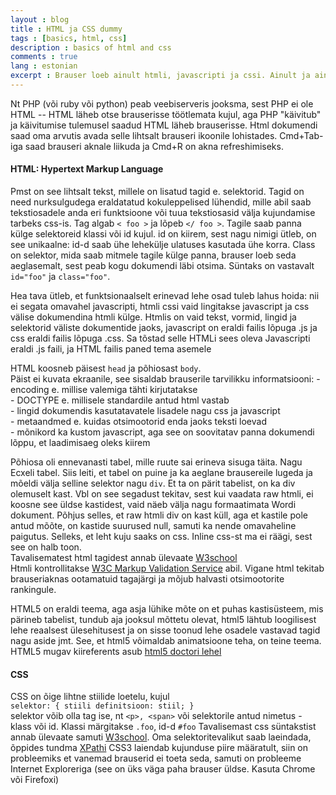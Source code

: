 ```yaml
---
layout : blog
title : HTML ja CSS dummy
tags : [basics, html, css]
description : basics of html and css
comments : true
lang : estonian
excerpt : Brauser loeb ainult htmli, javascripti ja cssi. Ainult ja ainult - kõik programmeerimiskeelte poolt kirjutatav kola tõlgitakse ekraanil esitamiseks htmli ning javascript on ainus scriptimiskeel mis on brausereisse sisse ehitatud ja seda pole vaja tõlkida. Seepärast on hea ka programmeerijana sellest poolest veidi aimu omada.
---
```


Nt PHP (või ruby või python) peab veebiserveris jooksma, sest PHP ei ole HTML -- HTML läheb otse brauserisse töötlemata kujul, aga PHP "käivitub" ja käivitumise tulemusel saadud HTML läheb brauserisse. Html dokumendi saad oma arvutis avada selle lihtsalt brauseri ikoonile lohistades. Cmd+Tab-iga saad brauseri aknale liikuda ja Cmd+R on akna refreshimiseks.

#### HTML: Hypertext Markup Language

Pmst on see lihtsalt tekst, millele on lisatud tagid e. selektorid. Tagid on need nurksulgudega eraldatatud kokuleppelised lühendid, mille abil saab tekstiosadele anda eri funktsioone või tuua tekstiosasid välja kujundamise tarbeks css-is. Tag algab `< foo >` ja lõpeb `</ foo >`. Tagile saab panna külge selektoreid klassi või id kujul. id on kiirem, sest nagu nimigi ütleb, on see unikaalne: id-d saab ühe lehekülje ulatuses kasutada ühe korra. Class on selektor, mida saab mitmele tagile külge panna, brauser loeb seda aeglasemalt, sest peab kogu dokumendi läbi otsima. Süntaks on vastavalt `id="foo"` ja `class="foo"`. 

Hea tava ütleb, et funktsionaalselt erinevad lehe osad tuleb lahus hoida: nii ei segata omavahel javascripti, htmli cssi vaid lingitakse javascript ja css välise dokumendina htmli külge. Htmlis on vaid tekst, vormid, lingid ja selektorid väliste dokumentide jaoks, javascript on eraldi failis lõpuga .js ja css eraldi failis lõpuga .css. Sa tõstad selle HTMLi sees oleva Javascripti eraldi .js faili, ja HTML failis paned tema asemele <script src="blabla.js"></script>

HTML koosneb päisest `head` ja põhiosast `body`.   
Päist ei kuvata ekraanile, see sisaldab brauserile tarvilikku informatsiooni: 
	- encoding e. millise valemiga tähti kirjutatakse  
	- DOCTYPE e. millisele standardile antud html vastab  
	- lingid dokumendis kasutatavatele lisadele nagu css ja javascript  
	- metaandmed e. kuidas otsimootorid enda jaoks teksti loevad  
	- mõnikord ka kustom javascript, aga see on soovitatav panna dokumendi   lõppu, et laadimisaeg oleks kiirem  

Põhiosa oli ennevanasti tabel, mille ruute sai erineva sisuga täita. Nagu Ecxeli tabel. Siis leiti, et tabel on puine ja ka aeglane brausereile lugeda ja mõeldi välja selline selektor nagu `div`. Et ta on pärit tabelist, on ka div olemuselt kast. Vbl on see segadust tekitav, sest kui vaadata raw htmli, ei koosne see üldse kastidest, vaid näeb välja nagu formaatimata Wordi dokument. Põhjus selles, et raw htmli div on kast küll, aga et kastile pole antud mõõte, on kastide suurused null, samuti ka nende omavaheline paigutus. Selleks, et leht kuju saaks on css. Inline css-st ma ei räägi, sest see on halb toon.  
Tavalisematest html tagidest annab ülevaate [W3school](http://www.w3schools.com/)  
Htmli kontrollitakse [W3C Markup Validation Service](http://validator.w3.org/) abil. Vigane html tekitab brauseriaknas ootamatuid tagajärgi ja mõjub halvasti otsimootorite rankingule.

HTML5 on eraldi teema, aga asja lühike mõte on et puhas kastisüsteem, mis pärineb tabelist, tundub aja jooksul mõttetu olevat, html5 lähtub loogilisest lehe reaalsest ülesehitusest ja on sisse toonud lehe osadele vastavad tagid nagu aside jmt. See, et html5 võimaldab animatsioone teha, on teine teema. HTML5 mugav kiireferents asub [html5 doctori lehel](http://html5doctor.com/element-index/)

#### CSS

CSS on õige lihtne stiilide loetelu, kujul   
	`selektor: { stiili definitsioon: stiil; }`  
selektor võib olla tag ise, nt `<p>, <span>` või selektorile antud nimetus - klass või id. Klassi märgitakse `.foo`, id-d `#foo`
Tavalisemast css süntakstist annab ülevaate samuti [W3school](http://www.w3schools.com/). Oma selektoritevalikut saab laeindada, õppides tundma [XPathi](http://www.w3.org/TR/xpath/) 
CSS3 laiendab kujunduse piire määratult, siin on probleemiks et vanemad brauserid ei toeta seda, samuti on probleeme Internet Exploreriga (see on üks väga paha brauser üldse. Kasuta Chrome või Firefoxi)  





